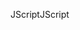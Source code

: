 <span data-ttu-id="452b4-101">JScript</span><span class="sxs-lookup"><span data-stu-id="452b4-101">JScript</span></span>